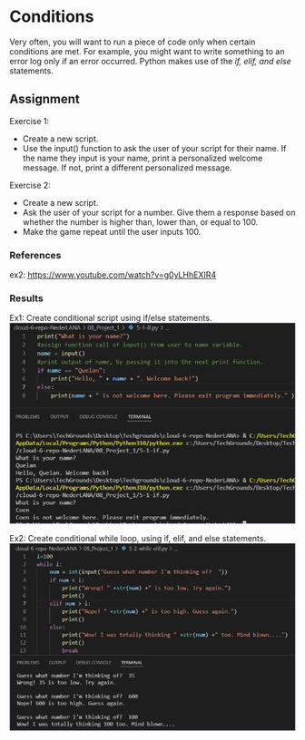 # Conditions
Very often, you will want to run a piece of code only when certain conditions are met. For example, you might want to write something to an error log only if an error occurred. Python makes use of the *if, elif, and else* statements.

## Assignment
Exercise 1:
- Create a new script.
- Use the input() function to ask the user of your script for their name. If the name they input is your name, print a personalized welcome message. If not, print a different personalized message.

Exercise 2:
- Create a new script.
- Ask the user of your script for a number. Give them a response based on whether the number is higher than, lower than, or equal to 100.
- Make the game repeat until the user inputs 100.

### References
ex2:
https://www.youtube.com/watch?v=g0yLHhEXIR4

### Results
Ex1: Create conditional script using if/else statements.
![](../00_includes/wk08/5-ex1.png)

Ex2: Create conditional while loop, using if, elif, and else statements.
![](../00_includes/wk08/5-ex2.png)